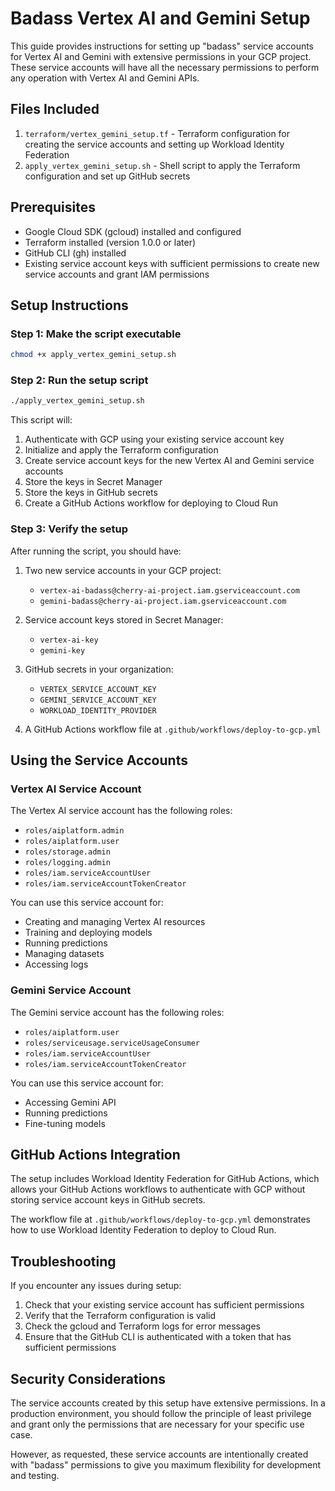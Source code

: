 # Badass Vertex AI and Gemini Setup

This guide provides instructions for setting up "badass" service accounts for Vertex AI and Gemini with extensive permissions in your GCP project. These service accounts will have all the necessary permissions to perform any operation with Vertex AI and Gemini APIs.

## Files Included

1. `terraform/vertex_gemini_setup.tf` - Terraform configuration for creating the service accounts and setting up Workload Identity Federation
2. `apply_vertex_gemini_setup.sh` - Shell script to apply the Terraform configuration and set up GitHub secrets

## Prerequisites

- Google Cloud SDK (gcloud) installed and configured
- Terraform installed (version 1.0.0 or later)
- GitHub CLI (gh) installed
- Existing service account keys with sufficient permissions to create new service accounts and grant IAM permissions

## Setup Instructions

### Step 1: Make the script executable

```bash
chmod +x apply_vertex_gemini_setup.sh
```

### Step 2: Run the setup script

```bash
./apply_vertex_gemini_setup.sh
```

This script will:

1. Authenticate with GCP using your existing service account key
2. Initialize and apply the Terraform configuration
3. Create service account keys for the new Vertex AI and Gemini service accounts
4. Store the keys in Secret Manager
5. Store the keys in GitHub secrets
6. Create a GitHub Actions workflow for deploying to Cloud Run

### Step 3: Verify the setup

After running the script, you should have:

1. Two new service accounts in your GCP project:
   - `vertex-ai-badass@cherry-ai-project.iam.gserviceaccount.com`
   - `gemini-badass@cherry-ai-project.iam.gserviceaccount.com`

2. Service account keys stored in Secret Manager:
   - `vertex-ai-key`
   - `gemini-key`

3. GitHub secrets in your organization:
   - `VERTEX_SERVICE_ACCOUNT_KEY`
   - `GEMINI_SERVICE_ACCOUNT_KEY`
   - `WORKLOAD_IDENTITY_PROVIDER`

4. A GitHub Actions workflow file at `.github/workflows/deploy-to-gcp.yml`

## Using the Service Accounts

### Vertex AI Service Account

The Vertex AI service account has the following roles:
- `roles/aiplatform.admin`
- `roles/aiplatform.user`
- `roles/storage.admin`
- `roles/logging.admin`
- `roles/iam.serviceAccountUser`
- `roles/iam.serviceAccountTokenCreator`

You can use this service account for:
- Creating and managing Vertex AI resources
- Training and deploying models
- Running predictions
- Managing datasets
- Accessing logs

### Gemini Service Account

The Gemini service account has the following roles:
- `roles/aiplatform.user`
- `roles/serviceusage.serviceUsageConsumer`
- `roles/iam.serviceAccountUser`
- `roles/iam.serviceAccountTokenCreator`

You can use this service account for:
- Accessing Gemini API
- Running predictions
- Fine-tuning models

## GitHub Actions Integration

The setup includes Workload Identity Federation for GitHub Actions, which allows your GitHub Actions workflows to authenticate with GCP without storing service account keys in GitHub secrets.

The workflow file at `.github/workflows/deploy-to-gcp.yml` demonstrates how to use Workload Identity Federation to deploy to Cloud Run.

## Troubleshooting

If you encounter any issues during setup:

1. Check that your existing service account has sufficient permissions
2. Verify that the Terraform configuration is valid
3. Check the gcloud and Terraform logs for error messages
4. Ensure that the GitHub CLI is authenticated with a token that has sufficient permissions

## Security Considerations

The service accounts created by this setup have extensive permissions. In a production environment, you should follow the principle of least privilege and grant only the permissions that are necessary for your specific use case.

However, as requested, these service accounts are intentionally created with "badass" permissions to give you maximum flexibility for development and testing.